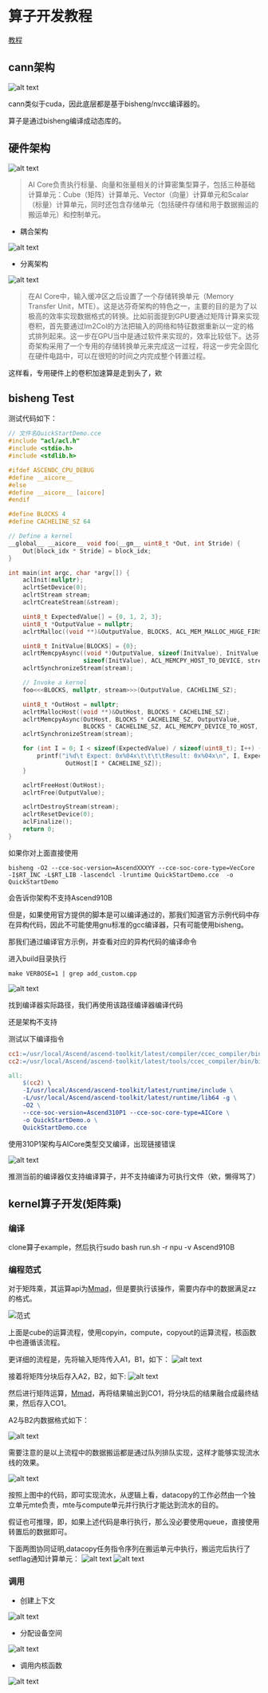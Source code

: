 # 算子开发教程

[教程](https://www.hiascend.com/edu/courses?activeTab=%E7%AE%97%E5%AD%90%E5%BC%80%E5%8F%91)

## cann架构

![alt text](image.png)

cann类似于cuda，因此底层都是基于bisheng/nvcc编译器的。

算子是通过bisheng编译成动态库的。

## 硬件架构

![alt text](image-1.png)

> AI Core负责执行标量、向量和张量相关的计算密集型算子，包括三种基础计算单元：Cube（矩阵）计算单元、Vector（向量）计算单元和Scalar（标量）计算单元，同时还包含存储单元（包括硬件存储和用于数据搬运的搬运单元）和控制单元。

+ 耦合架构

![alt text](image-2.png)

+ 分离架构

![alt text](image-3.png)

> 在AI Core中，输入缓冲区之后设置了一个存储转换单元（Memory Transfer Unit，MTE）。这是达芬奇架构的特色之一，主要的目的是为了以极高的效率实现数据格式的转换。比如前面提到GPU要通过矩阵计算来实现卷积，首先要通过Im2Col的方法把输入的网络和特征数据重新以一定的格式排列起来。这一步在GPU当中是通过软件来实现的，效率比较低下。达芬奇架构采用了一个专用的存储转换单元来完成这一过程，将这一步完全固化在硬件电路中，可以在很短的时间之内完成整个转置过程。

这样看，专用硬件上的卷积加速算是走到头了，欸

## bisheng Test

测试代码如下：
```c
// 文件名QuickStartDemo.cce
#include "acl/acl.h"
#include <stdio.h>
#include <stdlib.h>

#ifdef ASCENDC_CPU_DEBUG
#define __aicore__
#else
#define __aicore__ [aicore]
#endif

#define BLOCKS 4
#define CACHELINE_SZ 64

// Define a kernel
__global__ __aicore__ void foo(__gm__ uint8_t *Out, int Stride) {
    Out[block_idx * Stride] = block_idx;
}

int main(int argc, char *argv[]) {
    aclInit(nullptr);
    aclrtSetDevice(0);
    aclrtStream stream;
    aclrtCreateStream(&stream);

    uint8_t ExpectedValue[] = {0, 1, 2, 3};
    uint8_t *OutputValue = nullptr;
    aclrtMalloc((void **)&OutputValue, BLOCKS, ACL_MEM_MALLOC_HUGE_FIRST);

    uint8_t InitValue[BLOCKS] = {0};
    aclrtMemcpyAsync((void *)OutputValue, sizeof(InitValue), InitValue,
                     sizeof(InitValue), ACL_MEMCPY_HOST_TO_DEVICE, stream);
    aclrtSynchronizeStream(stream);

    // Invoke a kernel
    foo<<<BLOCKS, nullptr, stream>>>(OutputValue, CACHELINE_SZ);

    uint8_t *OutHost = nullptr;
    aclrtMallocHost((void **)&OutHost, BLOCKS * CACHELINE_SZ);
    aclrtMemcpyAsync(OutHost, BLOCKS * CACHELINE_SZ, OutputValue,
                     BLOCKS * CACHELINE_SZ, ACL_MEMCPY_DEVICE_TO_HOST, stream);
    aclrtSynchronizeStream(stream);

    for (int I = 0; I < sizeof(ExpectedValue) / sizeof(uint8_t); I++) {
        printf("i%d\t Expect: 0x%04x\t\t\t\tResult: 0x%04x\n", I, ExpectedValue[I],
                OutHost[I * CACHELINE_SZ]);
    }

    aclrtFreeHost(OutHost);
    aclrtFree(OutputValue);

    aclrtDestroyStream(stream);
    aclrtResetDevice(0);
    aclFinalize();
    return 0;
}
```

如果你对上面直接使用

`bisheng -O2 --cce-soc-version=AscendXXXYY --cce-soc-core-type=VecCore  -I$RT_INC -L$RT_LIB -lascendcl -lruntime QuickStartDemo.cce  -o QuickStartDemo`

会告诉你架构不支持Ascend910B

但是，如果使用官方提供的脚本是可以编译通过的，那我们知道官方示例代码中存在异构代码，因此不可能使用gnu标准的gcc编译器，只有可能使用bisheng。

那我们通过编译官方示例，并查看对应的异构代码的编译命令

进入build目录执行

`make VERBOSE=1 | grep add_custom.cpp`

![alt text](image-4.png)

找到编译器实际路径，我们再使用该路径编译器编译代码

还是架构不支持

测试以下编译指令

```makefile
cc1:=/usr/local/Ascend/ascend-toolkit/latest/compiler/ccec_compiler/bin/bisheng
cc2:=/usr/local/Ascend/ascend-toolkit/latest/tools/ccec_compiler/bin/bisheng

all:
	$(cc2) \
	-I/usr/local/Ascend/ascend-toolkit/latest/runtime/include \
	-L/usr/local/Ascend/ascend-toolkit/latest/runtime/lib64 -g \
	-O2 \
	--cce-soc-version=Ascend310P1 --cce-soc-core-type=AICore \
	-o QuickStartDemo.o \
	QuickStartDemo.cce 
```

使用310P1架构与AICore类型交叉编译，出现链接错误

![alt text](image-5.png)

推测当前的编译器仅支持编译算子，并不支持编译为可执行文件（欸，懒得骂了）

## kernel算子开发(矩阵乘)

### 编译

clone算子example，然后执行sudo bash run.sh -r npu -v Ascend910B

### 编程范式

对于矩阵乘，其运算api为[Mmad](https://www.hiascend.com/document/detail/zh/CANNCommunityEdition/800alpha001/devguide/opdevg/ascendcopdevg/atlas_ascendc_10_0016.html?sub_id=%2Fzh%2FCANNCommunityEdition%2F800alpha001%2Fapiref%2Fascendcopapi%2Fatlasascendc_api_07_0239.html#ZH-CN_TOPIC_0000002082776405__section8213173433312)，但是要执行该操作，需要内存中的数据满足zz的格式。

![范式](image-6.png)

上面是cube的运算流程，使用copyin，compute，copyout的运算流程，核函数中也遵循该流程。

更详细的流程是，先将输入矩阵传入A1，B1，如下：
![alt text](image-7.png)

接着将矩阵分块后存入A2，B2，如下:
![alt text](image-8.png)

然后进行矩阵运算，[Mmad](https://www.hiascend.com/document/detail/zh/CANNCommunityEdition/800alpha001/devguide/opdevg/ascendcopdevg/atlas_ascendc_10_0016.html?sub_id=%2Fzh%2FCANNCommunityEdition%2F800alpha001%2Fapiref%2Fascendcopapi%2Fatlasascendc_api_07_0239.html#ZH-CN_TOPIC_0000002082776405__section8213173433312)，再将结果输出到CO1，将分块后的结果融合成最终结果，然后存入CO1。

A2与B2内数据格式如下：

![alt text](image-12.png)

需要注意的是以上流程中的数据搬运都是通过队列排队实现，这样才能够实现流水线的效果。

![alt text](image-13.png)

按照上图中的代码，即可实现流水，从逻辑上看，datacopy的工作必然由一个独立单元mte负责，mte与compute单元并行执行才能达到流水的目的。

假证也可推理，即，如果上述代码是串行执行，那么没必要使用queue，直接使用转置后的数据即可。

下面两图协同证明,datacopy任务指令序列在搬运单元中执行，搬运完后执行了setflag通知计算单元：
![alt text](image-15.png)
![alt text](image-14.png)

### 调用

+ 创建上下文

![alt text](image-9.png)

+ 分配设备空间

![alt text](image-10.png)

+ 调用内核函数

![alt text](image-11.png)
